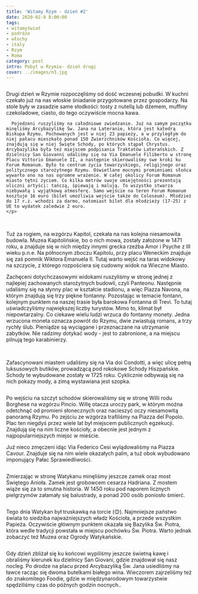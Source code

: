 ```yaml
---
title: 'Witamy Rzym - dzień #2'
date: 2020-02-8 8:00:00
tags:
- witamyświat
- podróże 
- włochy
- italy
- Rzym
- Roma
category: post
intro: Pobyt w Rzymie- dzień drugi
cover: ../images/n3.jpg
---
```

<div class='flex'>
  <div class='image1'><img class='' src='../static/posts-images/n31.jpg' alt=''/></div>
  <div class='box'>
    <p>
      Drugi dzień w Rzymie rozpoczęliśmy od dość wczesnej pobudki. W kuchni czekało już na nas włoskie śniadanie przygotowane przez gospodarzy. Na stole były w zasadzie same słodkości: tosty z nutellą lub dżemem, muffiny czekoladowe, ciasto, do tego oczywiście mocna kawa.

      Pojedzeni ruszyliśmy na całodniowe zwiedzanie. Już na samym początku minęliśmy Arcybazylikę Św. Jana na Lateranie, która jest katedrą Biskupa Rzymu. Pochowanych jest w niej 23 papieży, a w przyległym do niej pałacu mieszkało ponad 150 Zwierzchników Kościoła. Co więcej, znajdują się w niej Święte Schody, po których stąpał Chrystus. Arcybazylika była też miejscem podpisania Traktatów Laterańskich. Z dzielnicy San Giovanni udaliśmy się na Via Emanuele Filiberto w stronę Placu Vittorio Emanuele II, a następnie skierowaliśmy swe kroki ku Forum Romanum. Było to centrum życia towarzyskiego, religijnego oraz politycznego starożytnego Rzymu. Oświetlane mocnymi promieniami słońca wywarło ono na nas ogromne wrażenie. W całej okolicy Forum Romanum miasto tętni życiem. Co kilka metrów swoje umiejętności prezentują uliczni artyści: tańczą, śpiewają i malują. To wszystko stwarza niebywałą i wyjątkową atmosferę. Samo wejście na teren Forum Romanum kosztuje 16 euro (bilet umożliwia wejście także do Coloseum). Młodzież do 17 r.ż. wchodzi za darmo, natomiast bilet dla młodzieży (17-25) z UE to wydatek zaledwie 2 euro.
    </p>
  </div>
</div>

<div class='flex'>
  <img class='box image2' src='../static/posts-images/n32.jpg' alt=''/>
  <img class='box image2' src='../static/posts-images/n33.jpg' alt=''/>
  <img class='box image2' src='../static/posts-images/n34.jpg' alt=''/>
  <img class='box image2' src='../static/posts-images/n35.jpg' alt=''/>
</div>

<p>
  Tuż za rogiem, na wzgórzu Kapitol, czekała na nas kolejna niesamowita budowla. Muzea Kapitolińskie, bo o nich mowa, zostały założone w 1471 roku, a znajduje się w nich między innymi grecka rzeźba Amor i Psyche z III wieku p.n.e. Na północnym zboczu Kapitolu, przy placu Weneckim znajduje się zaś pomnik Wiktora Emanuela II. Tutaj warto wejść na taras widokowy na szczycie, z którego rozpościera się cudowny widok na Wieczne Miasto.
</p>

<div class='attach attach3'></div>

<p>
  Zachęceni dotychczasowymi widokami ruszyliśmy w stronę jednej z najlepiej zachowanych starożytnych budowli, czyli Panteonu. Następnie udaliśmy się na słynny plac w kształcie stadionu, a więc Piazza Navona, na którym znajdują się trzy piękne fontanny. Pozostając w temacie fontann, kolejnym punktem na naszej trasie była barokowa Fontanna di Trevi. To tutaj uświadczyliśmy największej liczby turystów. Mimo to, klimat był niepowtarzalny. Co ciekawe wielu ludzi wrzuca do fontanny monety. Jedna wrzucona moneta oznacza powrót do Rzymu, dwie zwiastują romans, a trzy rychły ślub. Pieniądze są wyciągane i przeznaczane na utrzymanie zabytków. Nie radzimy dotykać wody - jest to zabronione, a na miejscu pilnują tego karabinierzy.
</p>

<div class='flex'>
  <img class='image2' src='../static/posts-images/n37.jpg' alt=''/>
  <img class='image2' src='../static/posts-images/n38.jpg' alt=''/>
  <img class='image2' src='../static/posts-images/n39.jpg' alt=''/>
  <img class='image2' src='../static/posts-images/n391.jpg' alt=''/>
</div>

<p>
  Zafascynowani miastem udaliśmy się na Via doi Condotti, a więc ulicę pełną luksusowych butików, prowadzącą pod rokokowe Schody Hiszpańskie. Schody te wybudowane zostały w 1725 roku. Cyklicznie odbywają się na nich pokazy mody, a zimą wystawiana jest szopka.
</p>

<div class='backImage backImage2'>
  <img src='../static/posts-images/n392.jpg' alt=''/>
</div>

<p>
  Po wejściu na szczyt schodów skierowaliśmy się w stronę Willi rodu Borghese na wzgórzu Pincio. Willę otacza uroczy park, w którym można odetchnąć od promieni słonecznych oraz nacieszyć oczy niesamowitą panoramą Rzymu. Po zejściu ze wzgórza trafiliśmy na Piazza del Popolo. Plac ten niegdyś przez wiele lat był miejscem publicznych egzekucji. Znajdują się na nim liczne kościoły, a obecnie jest jednym z najpopularniejszych miejsc w mieście.

  Już nieco zmęczeni idąc Via Federico Cesi wylądowaliśmy na Piazza Cavour. Znajduje się na nim wiele okazałych palm, a tuż obok wybudowano imponujący Pałac Sprawiedliwości.
</p>


<div class='backImage backImage0'>
<img src='../static/posts-images/IMG_20200208_214512.jpg' alt=''/>
  <p class='textLight'>
  Zmierzając w stronę Watykanu minęliśmy jeszcze zamek oraz most Świętego Anioła. Zamek jest grobowcem cesarza Hadriana. Z mostem wiąże się za to smutna historia. W 1450 roku pod naporem licznych pielgrzymów załamały się balustrady, a ponad 200 osób poniosło śmierć.
  </p>
</div>

<div class='backImage backImage2'>
  <img src='../static/posts-images/n399.jpg' alt=''/>
</div>

<p>
  Tego dnia Watykan był truskawką na torcie (😊). Najmniejsze państwo świata to siedziba najważniejszych władz Kościoła, a przede wszystkim Papieża. Oczywiście głównym punktem okazała się Bazylika Św. Piotra, która wedle tradycji powstała w miejscu pochówku Św. Piotra. Warto jednak zobaczyć też Muzea oraz Ogrody Watykańskie.
</p>

<div class='backImage backImage2'>
  <img src='../static/posts-images/IMG_20200208_214615.jpg' alt=''/>
</div>

<p>
  Gdy dzień zbliżał się ku końcowi wypiliśmy jeszcze świetną kawę i obraliśmy kierunek ku dzielnicy San Giovani, gdzie znajdował się nasz nocleg. Po drodze na placu przed Arcybazyliką Św. Jana usiedliśmy na ławce racząc się dwoma butelkami białego wina. Wieczorem zajrzeliśmy też do znakomitego Foodie, gdzie w międzynarodowym towarzystwie spędziliśmy czas do późnych godzin nocnych..
</p>

<div class='backImage backImage2'>
  <img src='../static/posts-images/IMG_20200208_214630.jpg' alt=''/>
</div>